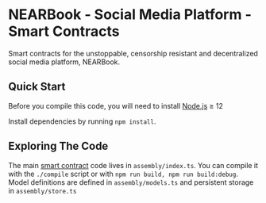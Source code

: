 # NEARBook - Social Media Platform - Smart Contracts

Smart contracts for the unstoppable, censorship resistant and decentralized social media platform, NEARBook.

## Quick Start

Before you compile this code, you will need to install [Node.js] ≥ 12

Install dependencies by running `npm install`.

## Exploring The Code

The main [smart contract] code lives in `assembly/index.ts`. You can compile it with the `./compile` script or with `npm run build, npm run build:debug`. Model definitions are defined in `assembly/models.ts` and persistent storage in `assembly/store.ts`

[smart contract]: https://docs.near.org/docs/develop/contracts/overview
[node.js]: https://nodejs.org/en/download/package-manager/
